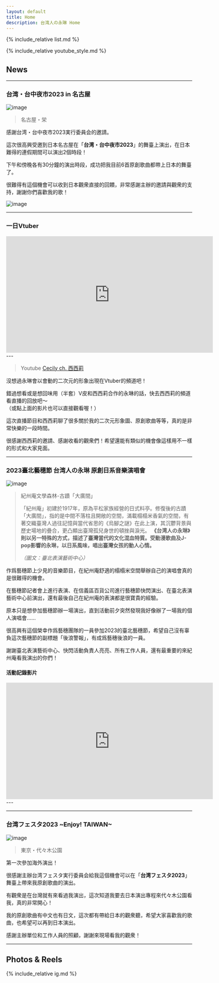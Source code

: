 ```yaml
---
layout: default
title: Home
description: 台湾人の永琳 Home
---
```


{% include_relative list.md %}

{% include_relative youtube_style.md %}

## News

---
### 台湾・台中夜市2023 in 名古屋

![image](img/IMG_2049.jpeg)

> 名古屋・栄

感謝台湾・台中夜市2023実行委員会的邀請。

這次很高興受邀到日本名古屋在「**台湾・台中夜市2023**」的舞臺上演出，在日本難得的連假期間可以演出2個時段！

下午和傍晚各有30分鐘的演出時段，成功把我目前6首原創歌曲都帶上日本的舞臺了。

很難得有這個機會可以收到日本觀衆直接的回饋，非常感謝主辦的邀請與觀衆的支持，謝謝你們喜歡我的歌！

![image](img/thxngy.png)

---
### 一日Vtuber

<div class="full-width-youtube-video">
	<iframe width="560" height="315" src="https://www.youtube.com/embed/i-VxEPFifJ0" frameborder="0" allow="accelerometer; autoplay; clipboard-write; encrypted-media; gyroscope; picture-in-picture" allowfullscreen></iframe>
</div>
--- <! -- This line would disappear after Youtube div -->

> Youtube [Cecily ch. 西西莉](https://youtube.com/@Cecily_KBC)

沒想過永琳會以會動的二次元的形象出現在Vtuber的頻道吧！

錯過想看或是想回味用（半套）V皮和西西莉合作的永琳的話，快去西西莉的頻道看直播的回放吧～\
（或點上面的影片也可以直接觀看喔！）

這次直播節目和西西莉聊了很多關於我的二次元形象圖、原創歌曲等等，真的是非常快樂的一段時間。

很感謝西西莉的邀請、感謝收看的觀衆們！希望還能有類似的機會像這樣用不一樣的形式和大家見面。

---
### 2023臺北藝穗節 台湾人の永琳 原創日系音樂演唱會

![image](img/IMG_1242.jpeg)

> 紀州庵文學森林-古蹟「大廣間」
> 
> 「紀州庵」初建於1917年，原為平松家族經營的日式料亭。修復後的古蹟「大廣間」，指的是中間不落柱且開敞的空間，滿載榻榻米香氣的空間，有著交織臺灣人過往記憶與當代省思的《烏腳之謎》在此上演，其沉鬱背景與歷史場地的疊合，更凸顯出臺灣孤兒身世的頓挫與淚光。 **《台湾人の永琳》則以另一特殊的方式，描述了臺灣當代的文化混血特質。受動漫歌曲及J-pop影響的永琳，以日系風味，唱出臺灣女孩的動人心情。**
> 
> *（圖文：臺北表演藝術中心）*

作爲藝穗節上少見的音樂節目，在紀州庵舒適的榻榻米空間舉辦自己的演唱會真的是很難得的機會。

在藝穗節記者會上進行表演、在信義區百貨公司進行藝穗節快閃演出、在臺北表演藝術中心前演出，還有最後自己在紀州庵的表演都是很寶貴的經驗。

原本只是想參加藝穗節辦一場演出，直到活動前夕突然發現我好像辦了一場我的個人演唱會……

很高興有這個榮幸作爲藝穗團隊的一員參加2023的臺北藝穗節，希望自己沒有辜負這次藝穗節的副標題「後浪警報」，有成爲藝穗後浪的一員。

謝謝臺北表演藝術中心、快閃活動負責人亮亮、所有工作人員，還有最重要的來紀州庵看我演出的你們！

#### 活動記錄影片

<div class="full-width-youtube-video">
	<iframe width="560" height="315" src="https://www.youtube.com/embed/7xC8CHFtzIk" frameborder="0" allow="accelerometer; autoplay; clipboard-write; encrypted-media; gyroscope; picture-in-picture" allowfullscreen></iframe>
</div>
--- <! -- This line would disappear after Youtube div -->

---
### 台湾フェスタ2023 ~Enjoy! TAIWAN~

![image](img/13C9312D-AF3E-4A2F-8478-723243DC2484.png)

> 東京・代々木公園

第一次參加海外演出！

很感謝主辦台湾フェスタ実行委員会給我這個機會可以在「**台湾フェスタ2023**」舞臺上帶來我原創歌曲的演出。

有觀衆是在台灣就有來看過我演出，這次知道我要去日本演出專程來代々木公園看我，真的非常開心！

我的原創歌曲有中文也有日文，這次都有帶給日本的觀衆聽，希望大家喜歡我的歌曲，也希望可以再到日本演出。

感謝主辦單位和工作人員的照顧，謝謝來現場看我的觀衆！

---
## Photos & Reels

{% include_relative ig.md %}
